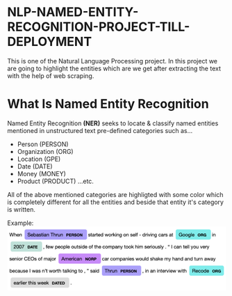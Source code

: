 # NLP-NAMED-ENTITY-RECOGNITION-PROJECT-TILL-DEPLOYMENT
This is one of the Natural Language Processing project. In this project we are going to highlight the entities which are we get after extracting the text with the help of web scraping. 

# What Is Named Entity Recognition
Named Entity Recognition <b>(NER)</b> seeks to locate & classify named entities mentioned in unstructured text pre-defined categories such as...
- Person             (PERSON)
- Organization       (ORG) 
- Location           (GPE) 
- Date               (DATE)
- Money              (MONEY)   
- Product            (PRODUCT)
...etc.

All of the above mentioned categories are highligted with some color which is completely different for all the entities and beside that entity it's category is written.

Example:
![](NER.png)
